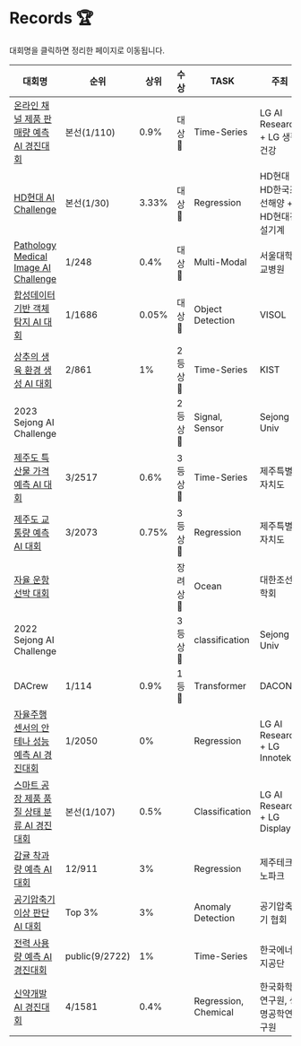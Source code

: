 # Records 🏆
대회명을 클릭하면 정리한 페이지로 이동됩니다.

| 대회명                                              | 순위    | 상위    | 수상 | TASK                 | 주최                           |
|----------------------------------------------------|-------|-------|-----|---------------------|-------------------------------|
| [온라인 채널 제품 판매량 예측 AI 경진대회](https://github.com/jjuhyeok/LG-Demand_Forecasting) | 본선(1/110) | 0.9%    | 대상🥇 | Time-Series         | LG AI Research + LG 생활건강  |
| [HD현대 AI Challenge](https://github.com/jjuhyeok/HD-AI_CHALLENGE_FINAL) | 본선(1/30) | 3.33% |  대상🥇 | Regression          | HD현대 + HD한국조선해양 + HD현대건설기계 |
| [Pathology Medical Image AI Challenge](https://github.com/jjuhyeok/SNUH-Pathology_Medical_Image_AI_Challenge) | 1/248  | 0.4% | 대상🥇 | Multi-Modal         | 서울대학교병원                  |
| [합성데이터 기반 객체 탐지 AI 대회](https://github.com/jjuhyeok/Visol-Synthetic_Image_Object_Detection/tree/main) | 1/1686 | 0.05% | 대상🥇 | Object Detection    | VISOL                          |
| [상추의 생육 환경 생성 AI 대회](https://github.com/jjuhyeok/KIST_Lettuce-Growth-Environment-Prediction) | 2/861 | 1%    | 2등상🥈 | Time-Series         | KIST                           |
| 2023 Sejong AI Challenge |     |      | 2등상🥈 | Signal, Sensor         | Sejong Univ                           |
| [제주도 특산물 가격 예측 AI 대회](https://github.com/jjuhyeok/JEJU-Jeju_Island_specialty_price_forecasting) | 3/2517 | 0.6%  | 3등상🥉 | Time-Series         | 제주특별자치도                  |
| [제주도 교통량 예측 AI 대회](https://github.com/jjuhyeok/DACON_Jeju_Island_Traffic_Jam_Prediction) | 3/2073 | 0.75% | 3등상🥉 | Regression          | 제주특별자치도                  |
| [자율 운항 선박 대회](https://github.com/jjuhyeok/KABOAT-2022_Autonomous-ship-competition) |  |    | 장려상🥉 | Ocean          | 대한조선학회   |
| 2022 Sejong AI Challenge |     |      | 3등상🥉 | classification        | Sejong Univ                           |
| DACrew | 1/114 |   0.9% | 1등🥇 | Transformer          | DACON   |
| [자율주행 센서의 안테나 성능 예측 AI 경진대회](https://github.com/jjuhyeok/LG-AI_Radar) | 1/2050  | 0%    |  | Regression          | LG AI Research + LG Innotek   |
| [스마트 공장 제품 품질 상태 분류 AI 경진대회](https://github.com/jjuhyeok/LG-Smart_Factory_3) | 본선(1/107) | 0.5%  |      | Classification      | LG AI Research + LG Display   |
| [감귤 착과량 예측 AI 대회](https://github.com/jjuhyeok/DACON_Citrus) | 12/911 | 3%    |     | Regression          | 제주테크노파크                  |
| [공기압축기 이상 판단 AI 대회](https://github.com/jjuhyeok/Anomaly-Detection-of-Air-Compressor) | Top 3% | 3%    |     | Anomaly Detection   | 공기압축기 협회                 |
| [전력 사용량 예측 AI 경진대회](https://github.com/jjuhyeok/Electricity_Usage_Prediction) | public(9/2722) | 1%    |     | Time-Series         | 한국에너지공단                  |
| [신약개발 AI 경진대회](https://github.com/jjuhyeok) | 4/1581 | 0.4%  |     | Regression, Chemical| 한국화학연구원, 생명공학연구원   |

